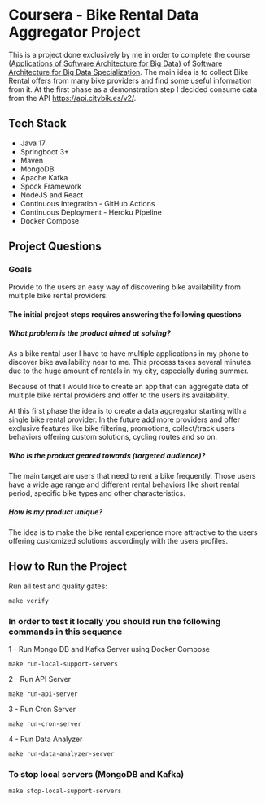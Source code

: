 # Coursera - Bike Rental Data Aggregator Project

This is a project done exclusively by me in order to complete the course ([Applications of Software Architecture for Big Data](https://www.coursera.org/learn/software-architecture-for-big-data-applications)) of [Software Architecture for Big Data Specialization](https://www.coursera.org/specializations/software-architecture-big-data).
The main idea is to collect Bike Rental offers from many bike providers and find some useful information from it. At the first phase as a demonstration step I decided consume data from the API https://api.citybik.es/v2/.

## Tech Stack
- Java 17
- Springboot 3+
- Maven
- MongoDB
- Apache Kafka
- Spock Framework
- NodeJS and React
- Continuous Integration - GitHub Actions
- Continuous Deployment - Heroku Pipeline
- Docker Compose


## Project Questions
### Goals
Provide to the users an easy way of discovering bike availability from multiple bike rental providers.

#### The initial project steps requires answering the following questions
##### What problem is the product aimed at solving?
As a bike rental user I have to have multiple applications in my phone to discover bike availability near to me. This process takes several minutes due to the huge amount of rentals in my city, especially during summer.

Because of that I would like to create an app that can aggregate data of multiple bike rental providers and offer to the users its availability.

At this first phase the idea is to create a data aggregator starting with a single bike rental provider. In the future add more providers and offer exclusive features like bike filtering, promotions, collect/track users behaviors offering custom solutions, cycling routes and so on.

##### Who is the product geared towards (targeted audience)?
The main target are users that need to rent a bike frequently. Those users have a wide age range and different rental behaviors like short rental period, specific bike types and other characteristics.

##### How is my product unique?
The idea is to make the bike rental experience more attractive to the users offering customized solutions accordingly with the users profiles.


## How to Run the Project

Run all test and quality gates:
```shell
make verify
```

### In order to test it locally you should run the following commands in this sequence

1 - Run Mongo DB and Kafka Server using Docker Compose
```shell
make run-local-support-servers
```

2 - Run API Server
```shell
make run-api-server
```

3 - Run Cron Server
```shell
make run-cron-server
```

4 - Run Data Analyzer
```shell
make run-data-analyzer-server
```

### To stop local servers (MongoDB and Kafka)

```shell
make stop-local-support-servers
```
